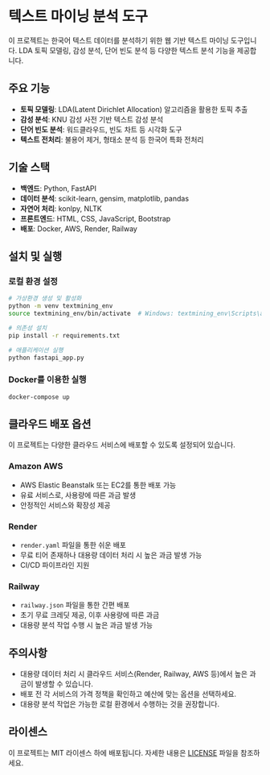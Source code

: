 # 텍스트 마이닝 분석 도구

이 프로젝트는 한국어 텍스트 데이터를 분석하기 위한 웹 기반 텍스트 마이닝 도구입니다. LDA 토픽 모델링, 감성 분석, 단어 빈도 분석 등 다양한 텍스트 분석 기능을 제공합니다.

## 주요 기능

- **토픽 모델링**: LDA(Latent Dirichlet Allocation) 알고리즘을 활용한 토픽 추출
- **감성 분석**: KNU 감성 사전 기반 텍스트 감성 분석
- **단어 빈도 분석**: 워드클라우드, 빈도 차트 등 시각화 도구
- **텍스트 전처리**: 불용어 제거, 형태소 분석 등 한국어 특화 전처리

## 기술 스택

- **백엔드**: Python, FastAPI
- **데이터 분석**: scikit-learn, gensim, matplotlib, pandas
- **자연어 처리**: konlpy, NLTK
- **프론트엔드**: HTML, CSS, JavaScript, Bootstrap
- **배포**: Docker, AWS, Render, Railway

## 설치 및 실행

### 로컬 환경 설정

```bash
# 가상환경 생성 및 활성화
python -m venv textmining_env
source textmining_env/bin/activate  # Windows: textmining_env\Scripts\activate

# 의존성 설치
pip install -r requirements.txt

# 애플리케이션 실행
python fastapi_app.py
```

### Docker를 이용한 실행

```bash
docker-compose up
```

## 클라우드 배포 옵션

이 프로젝트는 다양한 클라우드 서비스에 배포할 수 있도록 설정되어 있습니다.

### Amazon AWS

- AWS Elastic Beanstalk 또는 EC2를 통한 배포 가능
- 유료 서비스로, 사용량에 따른 과금 발생
- 안정적인 서비스와 확장성 제공

### Render

- `render.yaml` 파일을 통한 쉬운 배포
- 무료 티어 존재하나 대용량 데이터 처리 시 높은 과금 발생 가능
- CI/CD 파이프라인 지원

### Railway

- `railway.json` 파일을 통한 간편 배포
- 초기 무료 크레딧 제공, 이후 사용량에 따른 과금
- 대용량 분석 작업 수행 시 높은 과금 발생 가능

## 주의사항

- 대용량 데이터 처리 시 클라우드 서비스(Render, Railway, AWS 등)에서 높은 과금이 발생할 수 있습니다.
- 배포 전 각 서비스의 가격 정책을 확인하고 예산에 맞는 옵션을 선택하세요.
- 대용량 분석 작업은 가능한 로컬 환경에서 수행하는 것을 권장합니다.

## 라이센스

이 프로젝트는 MIT 라이센스 하에 배포됩니다. 자세한 내용은 [LICENSE](LICENSE) 파일을 참조하세요. 